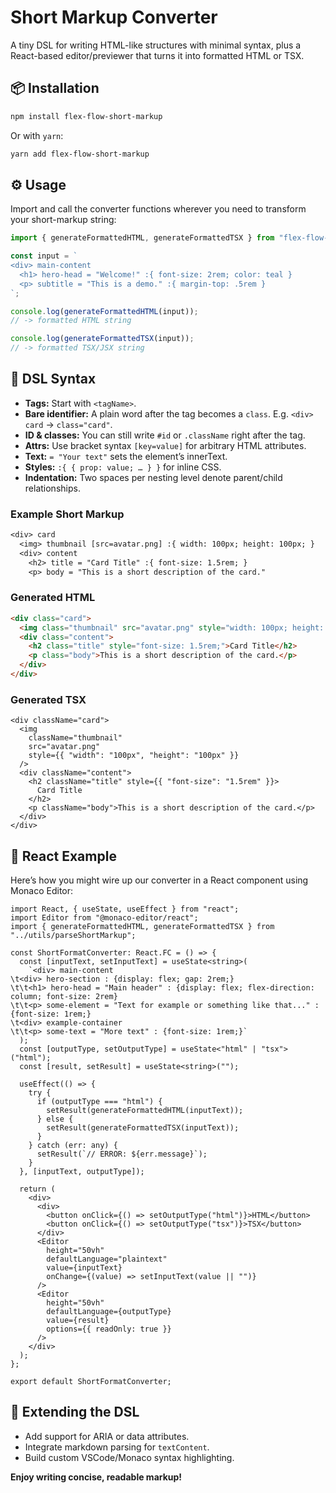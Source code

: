 # Short Markup Converter

A tiny DSL for writing HTML-like structures with minimal syntax, plus a React-based editor/previewer that turns it into formatted HTML or TSX.

## 📦 Installation

```bash
npm install flex-flow-short-markup
```

Or with `yarn`:

```bash
yarn add flex-flow-short-markup
```

## ⚙️ Usage

Import and call the converter functions wherever you need to transform your short-markup string:

```js
import { generateFormattedHTML, generateFormattedTSX } from "flex-flow-short-markup";

const input = `
<div> main-content
  <h1> hero-head = "Welcome!" :{ font-size: 2rem; color: teal }
  <p> subtitle = "This is a demo." :{ margin-top: .5rem }
`;

console.log(generateFormattedHTML(input));
// -> formatted HTML string

console.log(generateFormattedTSX(input));
// -> formatted TSX/JSX string
```

## 📝 DSL Syntax

* **Tags:** Start with `<tagName>`.
* **Bare identifier:** A plain word after the tag becomes a `class`.
  E.g. `<div> card` → `class="card"`.
* **ID & classes:** You can still write `#id` or `.className` right after the tag.
* **Attrs:** Use bracket syntax `[key=value]` for arbitrary HTML attributes.
* **Text:** `= "Your text"` sets the element’s innerText.
* **Styles:** `:{ { prop: value; … } }` for inline CSS.
* **Indentation:** Two spaces per nesting level denote parent/child relationships.

### Example Short Markup

```txt
<div> card
  <img> thumbnail [src=avatar.png] :{ width: 100px; height: 100px; }
  <div> content
    <h2> title = "Card Title" :{ font-size: 1.5rem; }
    <p> body = "This is a short description of the card."
```

### Generated HTML

```html
<div class="card">
  <img class="thumbnail" src="avatar.png" style="width: 100px; height: 100px;" />
  <div class="content">
    <h2 class="title" style="font-size: 1.5rem;">Card Title</h2>
    <p class="body">This is a short description of the card.</p>
  </div>
</div>
```

### Generated TSX

```tsx
<div className="card">
  <img
    className="thumbnail"
    src="avatar.png"
    style={{ "width": "100px", "height": "100px" }}
  />
  <div className="content">
    <h2 className="title" style={{ "font-size": "1.5rem" }}>
      Card Title
    </h2>
    <p className="body">This is a short description of the card.</p>
  </div>
</div>
```

## 🔧 React Example

Here’s how you might wire up our converter in a React component using Monaco Editor:

```tsx
import React, { useState, useEffect } from "react";
import Editor from "@monaco-editor/react";
import { generateFormattedHTML, generateFormattedTSX } from "../utils/parseShortMarkup";

const ShortFormatConverter: React.FC = () => {
  const [inputText, setInputText] = useState<string>(
    `<div> main-content
\t<div> hero-section : {display: flex; gap: 2rem;}
\t\t<h1> hero-head = "Main header" : {display: flex; flex-direction: column; font-size: 2rem}
\t\t<p> some-element = "Text for example or something like that..." : {font-size: 1rem;}
\t<div> example-container
\t\t<p> some-text = "More text" : {font-size: 1rem;}`
  );
  const [outputType, setOutputType] = useState<"html" | "tsx">("html");
  const [result, setResult] = useState<string>("");

  useEffect(() => {
    try {
      if (outputType === "html") {
        setResult(generateFormattedHTML(inputText));
      } else {
        setResult(generateFormattedTSX(inputText));
      }
    } catch (err: any) {
      setResult(`// ERROR: ${err.message}`);
    }
  }, [inputText, outputType]);

  return (
    <div>
      <div>
        <button onClick={() => setOutputType("html")}>HTML</button>
        <button onClick={() => setOutputType("tsx")}>TSX</button>
      </div>
      <Editor
        height="50vh"
        defaultLanguage="plaintext"
        value={inputText}
        onChange={(value) => setInputText(value || "")}
      />
      <Editor
        height="50vh"
        defaultLanguage={outputType}
        value={result}
        options={{ readOnly: true }}
      />
    </div>
  );
};

export default ShortFormatConverter;
```

## 🚀 Extending the DSL

* Add support for ARIA or data attributes.
* Integrate markdown parsing for `textContent`.
* Build custom VSCode/Monaco syntax highlighting.

**Enjoy writing concise, readable markup!**
